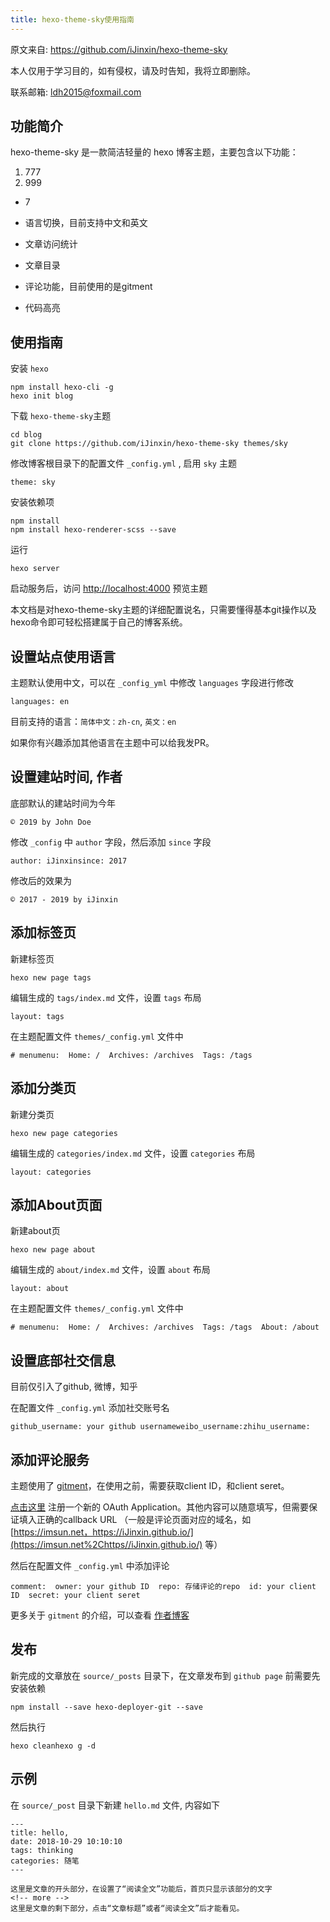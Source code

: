 ```yaml
---
title: hexo-theme-sky使用指南
---
```


原文来自: https://github.com/iJinxin/hexo-theme-sky

本人仅用于学习目的，如有侵权，请及时告知，我将立即删除。

联系邮箱:  ldh2015@foxmail.com

<!-- more -->

## 功能简介

hexo-theme-sky 是一款简洁轻量的 hexo 博客主题，主要包含以下功能：

1. 777
2. 999

- 7

- 语言切换，目前支持中文和英文
- 文章访问统计
- 文章目录
- 评论功能，目前使用的是gitment
- 代码高亮

## 使用指南

安装 `hexo`

```
npm install hexo-cli -g
hexo init blog
```

下载 `hexo-theme-sky`主题

```
cd blog
git clone https://github.com/iJinxin/hexo-theme-sky themes/sky
```

修改博客根目录下的配置文件 `_config.yml` , 启用 `sky` 主题

```
theme: sky
```

安装依赖项

```
npm install
npm install hexo-renderer-scss --save
```

运行

```
hexo server
```

启动服务后，访问 [http://localhost:4000](http://localhost:4000/) 预览主题



本文档是对hexo-theme-sky主题的详细配置说名，只需要懂得基本git操作以及hexo命令即可轻松搭建属于自己的博客系统。

## 设置站点使用语言

主题默认使用中文，可以在 `_config_yml` 中修改 `languages` 字段进行修改

```
languages: en
```



目前支持的语言：`简体中文：zh-cn`, `英文：en`

如果你有兴趣添加其他语言在主题中可以给我发PR。

## 设置建站时间, 作者

底部默认的建站时间为今年

```
© 2019 by John Doe
```



修改 `_config` 中 `author` 字段，然后添加 `since` 字段

```
author: iJinxinsince: 2017
```



修改后的效果为

```
© 2017 - 2019 by iJinxin
```



## 添加标签页

新建标签页

```
hexo new page tags
```



编辑生成的 `tags/index.md` 文件，设置 `tags` 布局

```
layout: tags
```



在主题配置文件 `themes/_config.yml` 文件中

```
# menumenu:  Home: /  Archives: /archives  Tags: /tags
```



## 添加分类页

新建分类页

```
hexo new page categories
```



编辑生成的 `categories/index.md` 文件，设置 `categories` 布局

```
layout: categories
```



## 添加About页面

新建about页

```
hexo new page about
```



编辑生成的 `about/index.md` 文件，设置 `about` 布局

```
layout: about
```



在主题配置文件 `themes/_config.yml` 文件中

```
# menumenu:  Home: /  Archives: /archives  Tags: /tags  About: /about
```



## 设置底部社交信息

目前仅引入了github, 微博，知乎

在配置文件 `_config.yml` 添加社交账号名

```
github_username: your github usernameweibo_username:zhihu_username:
```



## 添加评论服务

主题使用了 [gitment](https://github.com/imsun/gitment)，在使用之前，需要获取client ID，和client seret。

[点击这里](https://github.com/settings/applications/new) 注册一个新的 OAuth Application。其他内容可以随意填写，但需要保证填入正确的callback URL （一般是评论页面对应的域名，如 [https://imsun.net，https://iJinxin.github.io/](https://imsun.net%2Chttps//iJinxin.github.io/) 等）

然后在配置文件 `_config.yml` 中添加评论

```
comment:  owner: your github ID  repo: 存储评论的repo  id: your client ID  secret: your client seret
```



更多关于 `gitment` 的介绍，可以查看 [作者博客](https://imsun.net/posts/gitment-introduction/)

## 发布

新完成的文章放在 `source/_posts` 目录下，在文章发布到 `github page` 前需要先安装依赖

```
npm install --save hexo-deployer-git --save
```



然后执行

```
hexo cleanhexo g -d
```



## 示例

在 `source/_post` 目录下新建 `hello.md` 文件, 内容如下

```
---
title: hello,
date: 2018-10-29 10:10:10
tags: thinking
categories: 随笔
---

这里是文章的开头部分，在设置了“阅读全文”功能后，首页只显示该部分的文字
<!-- more -->
这里是文章的剩下部分，点击“文章标题”或者“阅读全文”后才能看见。
```

